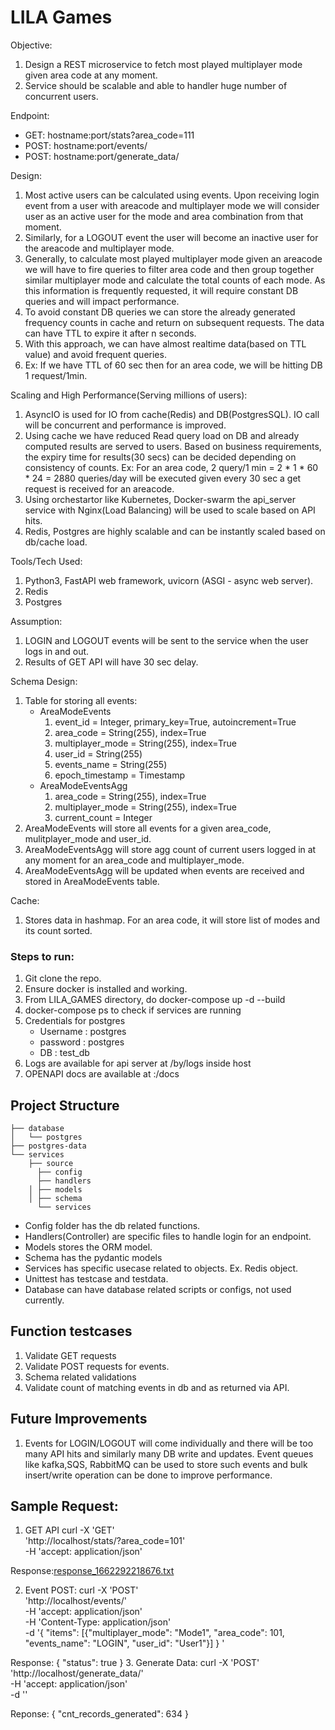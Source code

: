 # LILA Games

Objective:
1. Design a REST microservice to fetch most played multiplayer mode given area code at any moment. 
2. Service should be scalable and able to handler huge number of concurrent users.

Endpoint:
 - GET: hostname:port/stats?area_code=111
 - POST: hostname:port/events/
 - POST: hostname:port/generate_data/

Design:
1. Most active users can be calculated using events. Upon receiving login event from a user with areacode and 
multiplayer mode we will consider user as an active user for the mode and area combination from that moment.
2. Similarly, for a LOGOUT event the user will become an inactive user for the areacode and 
multiplayer mode.
3. Generally, to calculate most played multiplayer mode given an areacode we will have to
 fire queries to filter area code and then group together similar multiplayer mode 
 and calculate the total counts of each mode. As this information is frequently requested, 
 it will require constant DB queries and will impact performance. 
4. To avoid constant DB queries we can store the already generated frequency counts in cache and return on
 subsequent requests. The data can have TTL to expire it after n seconds. 
5. With this approach, we can have almost realtime data(based on TTL value) and avoid frequent queries.
6. Ex: If we have TTL of 60 sec then for an area code, we will be hitting DB 1 request/1min.

Scaling and High Performance(Serving millions of users):
1. AsyncIO is used for IO from cache(Redis) and DB(PostgresSQL). IO call will be concurrent and performance is improved.
2. Using cache we have reduced Read query load on DB and already computed results are served to users. Based on business requirements, the expiry time for results(30 secs) can be decided depending on consistency of counts. 
Ex: For an area code, 2 query/1 min = 2 * 1 * 60 * 24 = 2880 queries/day will be executed given every 30 sec a get request is received for an areacode. 
3. Using orchestartor like Kubernetes, Docker-swarm the api_server service with Nginx(Load Balancing) will be used to scale based on API hits.
4. Redis, Postgres are highly scalable and can be instantly scaled based on db/cache load.

Tools/Tech Used: 
1. Python3, FastAPI web framework, uvicorn (ASGI - async web server).
2. Redis
3. Postgres

Assumption: 
1. LOGIN and LOGOUT events will be sent to the service when the user logs in and out. 
2. Results of GET API will have 30 sec delay.

Schema Design:
1. Table for storing all events: 
   - AreaModeEvents 
       1. event_id = Integer, primary_key=True, autoincrement=True
       2. area_code = String(255), index=True
       3. multiplayer_mode = String(255), index=True
       4. user_id = String(255)
       5. events_name = String(255)
       6. epoch_timestamp =  Timestamp
   - AreaModeEventsAgg
       1. area_code = String(255), index=True
       2. multiplayer_mode = String(255), index=True
       3. current_count = Integer
2. AreaModeEvents will store all events for a given area_code, mulitplayer_mode and user_id. 
3. AreaModeEventsAgg will store agg count of current users logged in at any moment for an area_code and multiplayer_mode.
4. AreaModeEventsAgg will be updated when events are received and stored in AreaModeEvents table.

Cache:
1. Stores data in hashmap. For an area code, it will store list of modes and its count sorted.
### Steps to run:
1. Git clone the repo.
2. Ensure docker is installed and working.
3. From LILA_GAMES directory, do docker-compose up -d --build
4. docker-compose ps to check if services are running
5. Credentials for postgres
   - Username : postgres
   - password : postgres
   - DB : test_db
6. Logs are available for api server at /by/logs inside host
7. OPENAPI docs are available at <hostname>:<port>/docs


## Project Structure
```
├── database
│   └── postgres
├── postgres-data
└── services
    ├── source
      ├── config
      ├── handlers
    │ ├── models
    │ ├── schema
      └── services

```
 - Config folder has the db related functions. 
 - Handlers(Controller) are specific files to handle login for an endpoint.
 - Models stores the ORM model.
 - Schema has the pydantic models
 - Services has specific usecase related to objects. Ex. Redis object. 
 - Unittest has testcase and testdata.
 - Database can have database related scripts or configs, not used currently.

## Function testcases
1. Validate GET requests
2. Validate POST requests for events.
3. Schema related validations
4. Validate count of matching events in db and as returned via API.

## Future Improvements
1. Events for LOGIN/LOGOUT will come individually and there will be too many API hits and similarly 
many DB write and updates. Event queues like kafka,SQS, RabbitMQ can be used to store such events and bulk insert/write operation
can be done to improve performance.

## Sample Request:
1. GET API 
 curl -X 'GET' \
  'http://localhost/stats/?area_code=101' \
  -H 'accept: application/json'
 
 Response:[response_1662292218676.txt](https://github.com/jrishabh731/LILA_GAMES/files/9484607/response_1662292218676.txt)

 2. Event POST:
 curl -X 'POST' \
  'http://localhost/events/' \
  -H 'accept: application/json' \
  -H 'Content-Type: application/json' \
  -d '{
  "items": [{"multiplayer_mode": "Mode1", "area_code": 101, "events_name": "LOGIN", "user_id": "User1"}]
}
'
 
Response:
{
  "status": true
}
 3. Generate Data:
 curl -X 'POST' \
  'http://localhost/generate_data/' \
  -H 'accept: application/json' \
  -d ''
 
 Reponse:
 {
  "cnt_records_generated": 634
}
